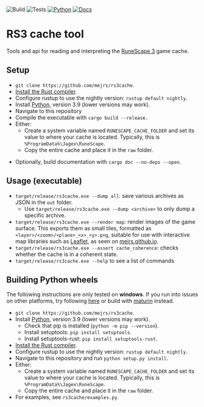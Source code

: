 ![Build](https://github.com/mejrs/rs3-cache/workflows/Build/badge.svg)
![Tests](https://github.com/mejrs/rs3-cache/workflows/Tests/badge.svg)
[![Python](https://github.com/mejrs/rs3-cache/workflows/Python/badge.svg)](https://mejrs.github.io/doc/rs3cache/ffi/python/index.html "Python instructions")
[![Docs](https://github.com/mejrs/rs3-cache/workflows/Docs/badge.svg)](https://mejrs.github.io/doc/rs3cache/index.html "Documentation")

# RS3 cache tool

Tools and api for reading and interpreting the [RuneScape 3](https://www.runescape.com/community "RuneScape") game cache.

## Setup

- `git clone https://github.com/mejrs/rs3cache`.
- [Install the Rust compiler](https://doc.rust-lang.org/stable/book/ch01-01-installation.html "Installation - The Rust Programming Language").
- Configure rustup to use the nightly version: `rustup default nightly`.
- Install [Python](https://www.python.org/downloads/ "Download Python"), version 3.9 (lower versions may work).
- Navigate to this repository
- Compile the executable with `cargo build --release`.
- Either:
    - Create a system variable named `RUNESCAPE_CACHE_FOLDER` and set its value to where your cache is located.
    Typically, this is `%ProgramData%\Jagex\RuneScape`.
    - Copy the entire cache and place it in the `raw` folder.

* Optionally, build documentation with `cargo doc --no-deps --open`.

## Usage (executable)
- `target/release/rs3cache.exe --dump all`: save various archives as JSON in the `out` folder.
    - Use `target/release/rs3cache.exe --dump <archive>` to only dump a specific archive.
- `target/release/rs3cache.exe --render map`: render images of the game surface.
This exports them as small tiles, formatted as `<layer>/<zoom>/<plane>_<x>_<y>.png`, suitable for use with interactive map libraries such as [Leaflet](https://leafletjs.com/ "Leaflet - a JavaScript library for interactive maps"), as seen on [mejrs.github.io](https://mejrs.github.io/ "Mej's Map").
- `target/release/rs3cache.exe --assert cache_coherence`: checks whether the cache is in a coherent state.
- `target/release/rs3cache.exe --help` to see a list of commands

## Building Python wheels

The following instructions are only tested on **windows**. If you run into issues on other platforms, try following [here](https://github.com/PyO3/setuptools-rust#binary-wheels-on-linux "setuptools-rust") or build with [maturin](https://pypi.org/project/maturin/ "maturin") instead.

- `git clone https://github.com/mejrs/rs3cache`.
- Install [Python](https://www.python.org/downloads/ "Download Python"), version 3.9 (lower versions may work).
    - Check that pip is installed (`python -m pip --version`).
    - Install setuptools: `pip install setuptools`.
    - Install setuptools-rust: `pip install setuptools-rust`.
- [Install the Rust compiler](https://doc.rust-lang.org/stable/book/ch01-01-installation.html "Installation - The Rust Programming Language").
- Configure rustup to use the nightly version: `rustup default nightly`.
- Navigate to this repository and run `python setup.py install`.
- Either:
    - Create a system variable named `RUNESCAPE_CACHE_FOLDER` and set its value to where your cache is located.
      Typically, this is `%ProgramData%\Jagex\RuneScape`.
    - Copy the entire cache and place it in the `raw` folder.
- For examples, see `rs3cache/examples.py`.